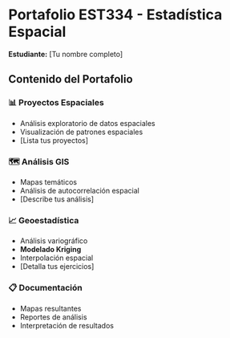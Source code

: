 # Portafolio EST334 - Estadística Espacial
**Estudiante:** [Tu nombre completo]

## Contenido del Portafolio

### 📊 Proyectos Espaciales
- Análisis exploratorio de datos espaciales
- Visualización de patrones espaciales
- [Lista tus proyectos]

### 🗺️ Análisis GIS
- Mapas temáticos
- Análisis de autocorrelación espacial
- [Describe tus análisis]

### 📈 Geoestadística
- Análisis variográfico
- **Modelado Kriging**
- Interpolación espacial
- [Detalla tus ejercicios]

### 📋 Documentación
- Mapas resultantes
- Reportes de análisis
- Interpretación de resultados
